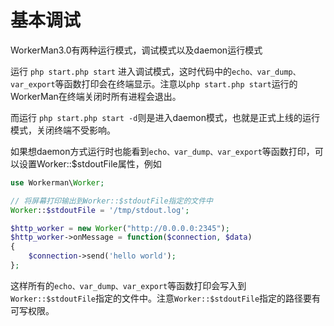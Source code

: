 # 基本调试

WorkerMan3.0有两种运行模式，调试模式以及daemon运行模式

运行 ```php start.php start``` 进入调试模式，这时代码中的```echo、var_dump、var_export```等函数打印会在终端显示。注意以```php start.php start```运行的WorkerMan在终端关闭时所有进程会退出。

而运行 ```php start.php start -d```则是进入daemon模式，也就是正式上线的运行模式，关闭终端不受影响。


如果想daemon方式运行时也能看到```echo、var_dump、var_export```等函数打印，可以设置Worker::$stdoutFile属性，例如

```php
use Workerman\Worker;

// 将屏幕打印输出到Worker::$stdoutFile指定的文件中
Worker::$stdoutFile = '/tmp/stdout.log';

$http_worker = new Worker("http://0.0.0.0:2345");
$http_worker->onMessage = function($connection, $data)
{
    $connection->send('hello world');
};
```
这样所有的```echo、var_dump、var_export```等函数打印会写入到```Worker::$stdoutFile```指定的文件中。注意```Worker::$stdoutFile```指定的路径要有可写权限。


